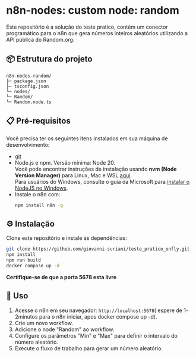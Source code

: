 # n8n-nodes: custom node: random

Este repositório é a solução do teste pratico, contém um conector programático para o n8n que gera números inteiros aleatórios utilizando a API pública do Random.org.

## 📦 Estrutura do projeto
```
n8n-nodes-random/
├─ package.json
├─ tsconfig.json
└─ nodes/
└─ Random/
└─ Random.node.ts
```

## 📋 Pré-requisitos

Você precisa ter os seguintes itens instalados em sua máquina de desenvolvimento:

* [git](https://git-scm.com/downloads)  
* Node.js e npm. Versão mínima: Node 20.  
  Você pode encontrar instruções de instalação usando **nvm (Node Version Manager)** para Linux, Mac e WSL [aqui](https://github.com/nvm-sh/nvm).  
  Para usuários do Windows, consulte o guia da Microsoft para [instalar o NodeJS no Windows](https://docs.microsoft.com/en-us/windows/dev-environment/javascript/nodejs-on-windows).  
* Instale o n8n com:  
  ```bash
  npm install n8n -g

## ⚙️ Instalação

Clone este repositório e instale as dependências:

```bash
git clone https://github.com/giovanni-suriani/teste_pratico_onfly.git
npm install
npm run build
docker compose up -d
```
**Certifique-se de que a porta 5678 esta livre**

## 🚀 Uso

1. Acesse o n8n em seu navegador: `http://localhost:5678`( espere de 1-2minutos para o n8n iniciar, apos docker compose up -d).
2. Crie um novo workflow.
3. Adicione o node "Random" ao workflow.
4. Configure os parâmetros "Min" e "Max" para definir o intervalo do número aleatório.
5. Execute o fluxo de trabalho para gerar um número aleatório.
